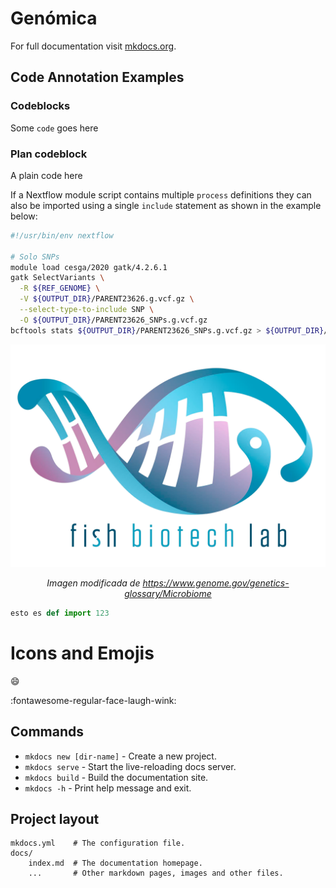 # Genómica

For full documentation visit [mkdocs.org](https://www.mkdocs.org).

## Code Annotation Examples

### Codeblocks

Some `code` goes here

### Plan codeblock

A plain code here

If a Nextflow module script contains multiple `process` definitions they can also be imported using a single `include` statement as shown in the example below:

```bash linenums="1" title="hello.nf"
#!/usr/bin/env nextflow

# Solo SNPs
module load cesga/2020 gatk/4.2.6.1
gatk SelectVariants \
  -R ${REF_GENOME} \
  -V ${OUTPUT_DIR}/PARENT23626.g.vcf.gz \
  --select-type-to-include SNP \
  -O ${OUTPUT_DIR}/PARENT23626_SNPs.g.vcf.gz 
bcftools stats ${OUTPUT_DIR}/PARENT23626_SNPs.g.vcf.gz > ${OUTPUT_DIR}/PARENT23626_SNPs.g.vcf_stats.txt
```

<div align="center">
    <img src="./assets/logo.png">
    <p><em>Imagen modificada de <a href="https://www.genome.gov/genetics-glossary/Microbiome">https://www.genome.gov/genetics-glossary/Microbiome</a></em></p>
</div>


```python
esto es def import 123 
```

# Icons and Emojis

:smile:

:fontawesome-regular-face-laugh-wink:


## Commands

* `mkdocs new [dir-name]` - Create a new project.
* `mkdocs serve` - Start the live-reloading docs server.
* `mkdocs build` - Build the documentation site.
* `mkdocs -h` - Print help message and exit.

## Project layout

    mkdocs.yml    # The configuration file.
    docs/
        index.md  # The documentation homepage.
        ...       # Other markdown pages, images and other files.
